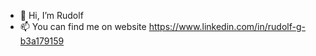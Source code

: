 

- 👋 Hi, I’m Rudolf
- 📫 You can find me on website https://www.linkedin.com/in/rudolf-g-b3a179159

<!---
ZionInMatrix/ZionInMatrix is a ✨ special ✨ repository because its `README.md` (this file) appears on your GitHub profile.
You can click the Preview link to take a look at your changes.
--->
